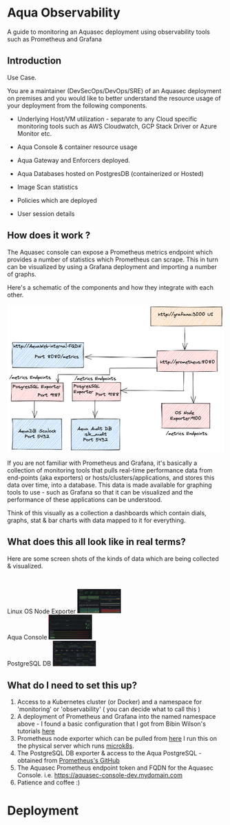 # Aqua Observability

A guide to monitoring an Aquasec deployment using observability tools such as Prometheus and Grafana 

## Introduction

Use Case.

You are a maintainer (DevSecOps/DevOps/SRE) of an Aquasec deployment on premises and you would like to better understand the resource usage of your deployment from the following components.

- Underlying Host/VM utilization  - separate to any Cloud specific monitoring tools such as AWS Cloudwatch, GCP Stack Driver or Azure Monitor etc.

- Aqua Console & container resource usage
- Aqua Gateway and Enforcers deployed.
- Aqua Databases hosted on PostgresDB (containerized or Hosted) 
- Image Scan statistics
- Policies which are deployed
- User session details
## How does it work ?

The Aquasec console can expose a Prometheus metrics endpoint which provides a number of statistics which Prometheus can scrape. This in turn can be visualized by using a Grafana deployment and importing a number of graphs.

Here's a schematic of the components and how they integrate with each other.

<img src="./aqua-obs-2022-02-24-1540.png" alt_text="Aqua Prometheus & Grafana Observability">
<br>

If you are not familiar with Prometheus and Grafana, it's basically a collection of monitoring tools that pulls real-time performance data from end-points (aka exporters) or hosts/clusters/applications, and stores this data over time, into a database. This data is made available for graphing tools to use - such as Grafana so that it can be visualized and the performance of these applications can be understood.

Think of this visually as a collection a dashboards which contain dials, graphs, stat & bar charts with data mapped to it for everything. 

## What does this all look like in real terms? 

Here are some screen shots of the kinds of data which are being collected & visualized.


<br>

Linux OS Node Exporter
<img src="./node-exporter-dashboard.png" width="20%" height="20%">
<br>
Aqua Console
<img src="./aqua-perf-dashboard.png" width="20%" height="20%">
<br>
PostgreSQL DB
<img src="./postgresql-perf-dashboard.png" width="20%" height="20%">
<br>
## What do I need to set this up?

1. Access to a Kubernetes cluster (or Docker) and a namespace for  'monitoring' or 'observability' ( you can decide what to call this )
2. A deployment of Prometheus and Grafana into the named namespace above - I found a basic configuration that I got from Bibin Wilson's tutorials [here](https://devopscube.com/setup-prometheus-monitoring-on-kubernetes/) 
3. Prometheus node exporter which can be pulled from [here](https://github.com/prometheus/node_exporter) I run this on the physical server which runs [microk8s](https://microk8s.io/).
4. The PostgreSQL DB exporter & access to the Aqua PostgreSQL - obtained from [Prometheus's GitHub]()
5. The Aquasec Prometheus endpoint token and FQDN for the Aquasec Console. i.e. https://aquasec-console-dev.mydomain.com
6. Patience and coffee :) 

# Deployment

